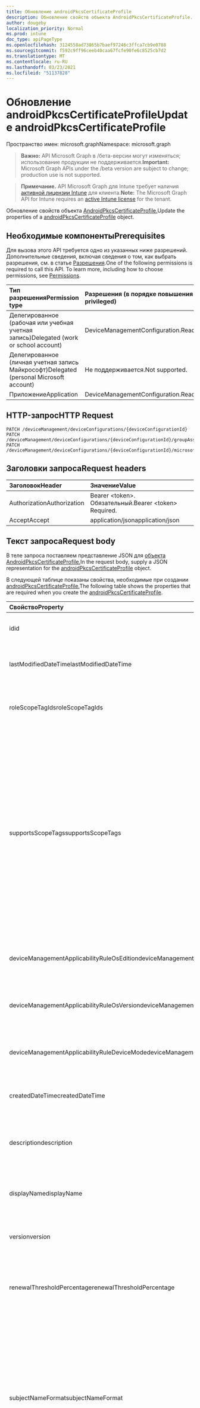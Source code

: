 ```yaml
---
title: Обновление androidPkcsCertificateProfile
description: Обновление свойств объекта AndroidPkcsCertificateProfile.
author: dougeby
localization_priority: Normal
ms.prod: intune
doc_type: apiPageType
ms.openlocfilehash: 3124558ad73865b7baef97246c3ffca7cb9e0788
ms.sourcegitcommit: f592c9ff96ceeb40caa67fcfe90fe6c8525cb7d2
ms.translationtype: MT
ms.contentlocale: ru-RU
ms.lasthandoff: 03/23/2021
ms.locfileid: "51137828"
---
```

# <a name="update-androidpkcscertificateprofile"></a><span data-ttu-id="63720-103">Обновление androidPkcsCertificateProfile</span><span class="sxs-lookup"><span data-stu-id="63720-103">Update androidPkcsCertificateProfile</span></span>

<span data-ttu-id="63720-104">Пространство имен: microsoft.graph</span><span class="sxs-lookup"><span data-stu-id="63720-104">Namespace: microsoft.graph</span></span>

> <span data-ttu-id="63720-105">**Важно:** API Microsoft Graph в /бета-версии могут изменяться; использование продукции не поддерживается.</span><span class="sxs-lookup"><span data-stu-id="63720-105">**Important:** Microsoft Graph APIs under the /beta version are subject to change; production use is not supported.</span></span>

> <span data-ttu-id="63720-106">**Примечание.** API Microsoft Graph для Intune требует наличия [активной лицензии Intune](https://go.microsoft.com/fwlink/?linkid=839381) для клиента.</span><span class="sxs-lookup"><span data-stu-id="63720-106">**Note:** The Microsoft Graph API for Intune requires an [active Intune license](https://go.microsoft.com/fwlink/?linkid=839381) for the tenant.</span></span>

<span data-ttu-id="63720-107">Обновление свойств объекта [AndroidPkcsCertificateProfile.](../resources/intune-deviceconfig-androidpkcscertificateprofile.md)</span><span class="sxs-lookup"><span data-stu-id="63720-107">Update the properties of a [androidPkcsCertificateProfile](../resources/intune-deviceconfig-androidpkcscertificateprofile.md) object.</span></span>

## <a name="prerequisites"></a><span data-ttu-id="63720-108">Необходимые компоненты</span><span class="sxs-lookup"><span data-stu-id="63720-108">Prerequisites</span></span>
<span data-ttu-id="63720-p101">Для вызова этого API требуется одно из указанных ниже разрешений. Дополнительные сведения, включая сведения о том, как выбрать разрешения, см. в статье [Разрешения](/graph/permissions-reference).</span><span class="sxs-lookup"><span data-stu-id="63720-p101">One of the following permissions is required to call this API. To learn more, including how to choose permissions, see [Permissions](/graph/permissions-reference).</span></span>

|<span data-ttu-id="63720-111">Тип разрешения</span><span class="sxs-lookup"><span data-stu-id="63720-111">Permission type</span></span>|<span data-ttu-id="63720-112">Разрешения (в порядке повышения привилегий)</span><span class="sxs-lookup"><span data-stu-id="63720-112">Permissions (from least to most privileged)</span></span>|
|:---|:---|
|<span data-ttu-id="63720-113">Делегированное (рабочая или учебная учетная запись)</span><span class="sxs-lookup"><span data-stu-id="63720-113">Delegated (work or school account)</span></span>|<span data-ttu-id="63720-114">DeviceManagementConfiguration.ReadWrite.All</span><span class="sxs-lookup"><span data-stu-id="63720-114">DeviceManagementConfiguration.ReadWrite.All</span></span>|
|<span data-ttu-id="63720-115">Делегированное (личная учетная запись Майкрософт)</span><span class="sxs-lookup"><span data-stu-id="63720-115">Delegated (personal Microsoft account)</span></span>|<span data-ttu-id="63720-116">Не поддерживается.</span><span class="sxs-lookup"><span data-stu-id="63720-116">Not supported.</span></span>|
|<span data-ttu-id="63720-117">Приложение</span><span class="sxs-lookup"><span data-stu-id="63720-117">Application</span></span>|<span data-ttu-id="63720-118">DeviceManagementConfiguration.ReadWrite.All</span><span class="sxs-lookup"><span data-stu-id="63720-118">DeviceManagementConfiguration.ReadWrite.All</span></span>|

## <a name="http-request"></a><span data-ttu-id="63720-119">HTTP-запрос</span><span class="sxs-lookup"><span data-stu-id="63720-119">HTTP Request</span></span>
<!-- {
  "blockType": "ignored"
}
-->
``` http
PATCH /deviceManagement/deviceConfigurations/{deviceConfigurationId}
PATCH /deviceManagement/deviceConfigurations/{deviceConfigurationId}/groupAssignments/{deviceConfigurationGroupAssignmentId}/deviceConfiguration
PATCH /deviceManagement/deviceConfigurations/{deviceConfigurationId}/microsoft.graph.windowsDomainJoinConfiguration/networkAccessConfigurations/{deviceConfigurationId}
```

## <a name="request-headers"></a><span data-ttu-id="63720-120">Заголовки запроса</span><span class="sxs-lookup"><span data-stu-id="63720-120">Request headers</span></span>
|<span data-ttu-id="63720-121">Заголовок</span><span class="sxs-lookup"><span data-stu-id="63720-121">Header</span></span>|<span data-ttu-id="63720-122">Значение</span><span class="sxs-lookup"><span data-stu-id="63720-122">Value</span></span>|
|:---|:---|
|<span data-ttu-id="63720-123">Authorization</span><span class="sxs-lookup"><span data-stu-id="63720-123">Authorization</span></span>|<span data-ttu-id="63720-124">Bearer &lt;token&gt;. Обязательный.</span><span class="sxs-lookup"><span data-stu-id="63720-124">Bearer &lt;token&gt; Required.</span></span>|
|<span data-ttu-id="63720-125">Accept</span><span class="sxs-lookup"><span data-stu-id="63720-125">Accept</span></span>|<span data-ttu-id="63720-126">application/json</span><span class="sxs-lookup"><span data-stu-id="63720-126">application/json</span></span>|

## <a name="request-body"></a><span data-ttu-id="63720-127">Текст запроса</span><span class="sxs-lookup"><span data-stu-id="63720-127">Request body</span></span>
<span data-ttu-id="63720-128">В теле запроса поставляем представление JSON для [объекта AndroidPkcsCertificateProfile.](../resources/intune-deviceconfig-androidpkcscertificateprofile.md)</span><span class="sxs-lookup"><span data-stu-id="63720-128">In the request body, supply a JSON representation for the [androidPkcsCertificateProfile](../resources/intune-deviceconfig-androidpkcscertificateprofile.md) object.</span></span>

<span data-ttu-id="63720-129">В следующей таблице показаны свойства, необходимые при создании [androidPkcsCertificateProfile.](../resources/intune-deviceconfig-androidpkcscertificateprofile.md)</span><span class="sxs-lookup"><span data-stu-id="63720-129">The following table shows the properties that are required when you create the [androidPkcsCertificateProfile](../resources/intune-deviceconfig-androidpkcscertificateprofile.md).</span></span>

|<span data-ttu-id="63720-130">Свойство</span><span class="sxs-lookup"><span data-stu-id="63720-130">Property</span></span>|<span data-ttu-id="63720-131">Тип</span><span class="sxs-lookup"><span data-stu-id="63720-131">Type</span></span>|<span data-ttu-id="63720-132">Описание</span><span class="sxs-lookup"><span data-stu-id="63720-132">Description</span></span>|
|:---|:---|:---|
|<span data-ttu-id="63720-133">id</span><span class="sxs-lookup"><span data-stu-id="63720-133">id</span></span>|<span data-ttu-id="63720-134">Строка</span><span class="sxs-lookup"><span data-stu-id="63720-134">String</span></span>|<span data-ttu-id="63720-135">Ключ объекта.</span><span class="sxs-lookup"><span data-stu-id="63720-135">Key of the entity.</span></span> <span data-ttu-id="63720-136">Наследуется от объекта [deviceConfiguration](../resources/intune-shared-deviceconfiguration.md).</span><span class="sxs-lookup"><span data-stu-id="63720-136">Inherited from [deviceConfiguration](../resources/intune-shared-deviceconfiguration.md)</span></span>|
|<span data-ttu-id="63720-137">lastModifiedDateTime</span><span class="sxs-lookup"><span data-stu-id="63720-137">lastModifiedDateTime</span></span>|<span data-ttu-id="63720-138">DateTimeOffset</span><span class="sxs-lookup"><span data-stu-id="63720-138">DateTimeOffset</span></span>|<span data-ttu-id="63720-139">Дата и время последнего изменения объекта.</span><span class="sxs-lookup"><span data-stu-id="63720-139">DateTime the object was last modified.</span></span> <span data-ttu-id="63720-140">Наследуется от объекта [deviceConfiguration](../resources/intune-shared-deviceconfiguration.md).</span><span class="sxs-lookup"><span data-stu-id="63720-140">Inherited from [deviceConfiguration](../resources/intune-shared-deviceconfiguration.md)</span></span>|
|<span data-ttu-id="63720-141">roleScopeTagIds</span><span class="sxs-lookup"><span data-stu-id="63720-141">roleScopeTagIds</span></span>|<span data-ttu-id="63720-142">Коллекция String</span><span class="sxs-lookup"><span data-stu-id="63720-142">String collection</span></span>|<span data-ttu-id="63720-143">Список тегов области для этого экземпляра Entity.</span><span class="sxs-lookup"><span data-stu-id="63720-143">List of Scope Tags for this Entity instance.</span></span> <span data-ttu-id="63720-144">Наследуется от объекта [deviceConfiguration](../resources/intune-shared-deviceconfiguration.md).</span><span class="sxs-lookup"><span data-stu-id="63720-144">Inherited from [deviceConfiguration](../resources/intune-shared-deviceconfiguration.md)</span></span>|
|<span data-ttu-id="63720-145">supportsScopeTags</span><span class="sxs-lookup"><span data-stu-id="63720-145">supportsScopeTags</span></span>|<span data-ttu-id="63720-146">Boolean</span><span class="sxs-lookup"><span data-stu-id="63720-146">Boolean</span></span>|<span data-ttu-id="63720-147">Указывает, поддерживает ли вся конфигурация устройства назначение тегов области.</span><span class="sxs-lookup"><span data-stu-id="63720-147">Indicates whether or not the underlying Device Configuration supports the assignment of scope tags.</span></span> <span data-ttu-id="63720-148">Назначение свойства ScopeTags не допускается, если это значение является ложным и объекты не будут видны пользователям с охватом.</span><span class="sxs-lookup"><span data-stu-id="63720-148">Assigning to the ScopeTags property is not allowed when this value is false and entities will not be visible to scoped users.</span></span> <span data-ttu-id="63720-149">Это происходит для политик Legacy, созданных в Silverlight, и их можно разрешить путем удаления и воссоздания политики на портале Azure.</span><span class="sxs-lookup"><span data-stu-id="63720-149">This occurs for Legacy policies created in Silverlight and can be resolved by deleting and recreating the policy in the Azure Portal.</span></span> <span data-ttu-id="63720-150">Это свойство доступно только для чтения.</span><span class="sxs-lookup"><span data-stu-id="63720-150">This property is read-only.</span></span> <span data-ttu-id="63720-151">Наследуется от объекта [deviceConfiguration](../resources/intune-shared-deviceconfiguration.md).</span><span class="sxs-lookup"><span data-stu-id="63720-151">Inherited from [deviceConfiguration](../resources/intune-shared-deviceconfiguration.md)</span></span>|
|<span data-ttu-id="63720-152">deviceManagementApplicabilityRuleOsEdition</span><span class="sxs-lookup"><span data-stu-id="63720-152">deviceManagementApplicabilityRuleOsEdition</span></span>|[<span data-ttu-id="63720-153">deviceManagementApplicabilityRuleOsEdition</span><span class="sxs-lookup"><span data-stu-id="63720-153">deviceManagementApplicabilityRuleOsEdition</span></span>](../resources/intune-deviceconfig-devicemanagementapplicabilityruleosedition.md)|<span data-ttu-id="63720-154">Применимость к выпуску ОС для этой политики.</span><span class="sxs-lookup"><span data-stu-id="63720-154">The OS edition applicability for this Policy.</span></span> <span data-ttu-id="63720-155">Наследуется от объекта [deviceConfiguration](../resources/intune-shared-deviceconfiguration.md).</span><span class="sxs-lookup"><span data-stu-id="63720-155">Inherited from [deviceConfiguration](../resources/intune-shared-deviceconfiguration.md)</span></span>|
|<span data-ttu-id="63720-156">deviceManagementApplicabilityRuleOsVersion</span><span class="sxs-lookup"><span data-stu-id="63720-156">deviceManagementApplicabilityRuleOsVersion</span></span>|[<span data-ttu-id="63720-157">deviceManagementApplicabilityRuleOsVersion</span><span class="sxs-lookup"><span data-stu-id="63720-157">deviceManagementApplicabilityRuleOsVersion</span></span>](../resources/intune-deviceconfig-devicemanagementapplicabilityruleosversion.md)|<span data-ttu-id="63720-158">Правило применимости версии ОС для этой политики.</span><span class="sxs-lookup"><span data-stu-id="63720-158">The OS version applicability rule for this Policy.</span></span> <span data-ttu-id="63720-159">Наследуется от объекта [deviceConfiguration](../resources/intune-shared-deviceconfiguration.md).</span><span class="sxs-lookup"><span data-stu-id="63720-159">Inherited from [deviceConfiguration](../resources/intune-shared-deviceconfiguration.md)</span></span>|
|<span data-ttu-id="63720-160">deviceManagementApplicabilityRuleDeviceMode</span><span class="sxs-lookup"><span data-stu-id="63720-160">deviceManagementApplicabilityRuleDeviceMode</span></span>|[<span data-ttu-id="63720-161">deviceManagementApplicabilityRuleDeviceMode</span><span class="sxs-lookup"><span data-stu-id="63720-161">deviceManagementApplicabilityRuleDeviceMode</span></span>](../resources/intune-deviceconfig-devicemanagementapplicabilityruledevicemode.md)|<span data-ttu-id="63720-162">Правило применимости режима устройства для этой политики.</span><span class="sxs-lookup"><span data-stu-id="63720-162">The device mode applicability rule for this Policy.</span></span> <span data-ttu-id="63720-163">Наследуется от объекта [deviceConfiguration](../resources/intune-shared-deviceconfiguration.md).</span><span class="sxs-lookup"><span data-stu-id="63720-163">Inherited from [deviceConfiguration](../resources/intune-shared-deviceconfiguration.md)</span></span>|
|<span data-ttu-id="63720-164">createdDateTime</span><span class="sxs-lookup"><span data-stu-id="63720-164">createdDateTime</span></span>|<span data-ttu-id="63720-165">DateTimeOffset</span><span class="sxs-lookup"><span data-stu-id="63720-165">DateTimeOffset</span></span>|<span data-ttu-id="63720-166">Дата и время создания объекта.</span><span class="sxs-lookup"><span data-stu-id="63720-166">DateTime the object was created.</span></span> <span data-ttu-id="63720-167">Наследуется от объекта [deviceConfiguration](../resources/intune-shared-deviceconfiguration.md).</span><span class="sxs-lookup"><span data-stu-id="63720-167">Inherited from [deviceConfiguration](../resources/intune-shared-deviceconfiguration.md)</span></span>|
|<span data-ttu-id="63720-168">description</span><span class="sxs-lookup"><span data-stu-id="63720-168">description</span></span>|<span data-ttu-id="63720-169">Строка</span><span class="sxs-lookup"><span data-stu-id="63720-169">String</span></span>|<span data-ttu-id="63720-170">Указанное администратором описание конфигурации устройства.</span><span class="sxs-lookup"><span data-stu-id="63720-170">Admin provided description of the Device Configuration.</span></span> <span data-ttu-id="63720-171">Наследуется от объекта [deviceConfiguration](../resources/intune-shared-deviceconfiguration.md).</span><span class="sxs-lookup"><span data-stu-id="63720-171">Inherited from [deviceConfiguration](../resources/intune-shared-deviceconfiguration.md)</span></span>|
|<span data-ttu-id="63720-172">displayName</span><span class="sxs-lookup"><span data-stu-id="63720-172">displayName</span></span>|<span data-ttu-id="63720-173">Строка</span><span class="sxs-lookup"><span data-stu-id="63720-173">String</span></span>|<span data-ttu-id="63720-174">Указанное администратором имя конфигурации устройства.</span><span class="sxs-lookup"><span data-stu-id="63720-174">Admin provided name of the device configuration.</span></span> <span data-ttu-id="63720-175">Наследуется от объекта [deviceConfiguration](../resources/intune-shared-deviceconfiguration.md).</span><span class="sxs-lookup"><span data-stu-id="63720-175">Inherited from [deviceConfiguration](../resources/intune-shared-deviceconfiguration.md)</span></span>|
|<span data-ttu-id="63720-176">version</span><span class="sxs-lookup"><span data-stu-id="63720-176">version</span></span>|<span data-ttu-id="63720-177">Int32</span><span class="sxs-lookup"><span data-stu-id="63720-177">Int32</span></span>|<span data-ttu-id="63720-178">Версия конфигурации устройства.</span><span class="sxs-lookup"><span data-stu-id="63720-178">Version of the device configuration.</span></span> <span data-ttu-id="63720-179">Наследуется от объекта [deviceConfiguration](../resources/intune-shared-deviceconfiguration.md).</span><span class="sxs-lookup"><span data-stu-id="63720-179">Inherited from [deviceConfiguration](../resources/intune-shared-deviceconfiguration.md)</span></span>|
|<span data-ttu-id="63720-180">renewalThresholdPercentage</span><span class="sxs-lookup"><span data-stu-id="63720-180">renewalThresholdPercentage</span></span>|<span data-ttu-id="63720-181">Int32</span><span class="sxs-lookup"><span data-stu-id="63720-181">Int32</span></span>|<span data-ttu-id="63720-182">Процент порогового значения обновления сертификата.</span><span class="sxs-lookup"><span data-stu-id="63720-182">Certificate renewal threshold percentage.</span></span> <span data-ttu-id="63720-183">Допустимые значения от 1 до 99, унаследованные от [AndroidCertificateProfileBase](../resources/intune-deviceconfig-androidcertificateprofilebase.md)</span><span class="sxs-lookup"><span data-stu-id="63720-183">Valid values 1 to 99 Inherited from [androidCertificateProfileBase](../resources/intune-deviceconfig-androidcertificateprofilebase.md)</span></span>|
|<span data-ttu-id="63720-184">subjectNameFormat</span><span class="sxs-lookup"><span data-stu-id="63720-184">subjectNameFormat</span></span>|[<span data-ttu-id="63720-185">subjectNameFormat</span><span class="sxs-lookup"><span data-stu-id="63720-185">subjectNameFormat</span></span>](../resources/intune-deviceconfig-subjectnameformat.md)|<span data-ttu-id="63720-186">Формат имени субъекта сертификата.</span><span class="sxs-lookup"><span data-stu-id="63720-186">Certificate Subject Name Format.</span></span> <span data-ttu-id="63720-187">Унаследовано от [androidCertificateProfileBase.](../resources/intune-deviceconfig-androidcertificateprofilebase.md)</span><span class="sxs-lookup"><span data-stu-id="63720-187">Inherited from [androidCertificateProfileBase](../resources/intune-deviceconfig-androidcertificateprofilebase.md).</span></span> <span data-ttu-id="63720-188">Возможные значения: `commonName`, `commonNameIncludingEmail`, `commonNameAsEmail`, `custom`, `commonNameAsIMEI`, `commonNameAsSerialNumber`, `commonNameAsAadDeviceId`, `commonNameAsIntuneDeviceId`, `commonNameAsDurableDeviceId`.</span><span class="sxs-lookup"><span data-stu-id="63720-188">Possible values are: `commonName`, `commonNameIncludingEmail`, `commonNameAsEmail`, `custom`, `commonNameAsIMEI`, `commonNameAsSerialNumber`, `commonNameAsAadDeviceId`, `commonNameAsIntuneDeviceId`, `commonNameAsDurableDeviceId`.</span></span>|
|<span data-ttu-id="63720-189">subjectAlternativeNameType</span><span class="sxs-lookup"><span data-stu-id="63720-189">subjectAlternativeNameType</span></span>|[<span data-ttu-id="63720-190">subjectAlternativeNameType</span><span class="sxs-lookup"><span data-stu-id="63720-190">subjectAlternativeNameType</span></span>](../resources/intune-shared-subjectalternativenametype.md)|<span data-ttu-id="63720-191">Тип альтернативного имени субъекта сертификата.</span><span class="sxs-lookup"><span data-stu-id="63720-191">Certificate Subject Alternative Name Type.</span></span> <span data-ttu-id="63720-192">Унаследовано от [androidCertificateProfileBase.](../resources/intune-deviceconfig-androidcertificateprofilebase.md)</span><span class="sxs-lookup"><span data-stu-id="63720-192">Inherited from [androidCertificateProfileBase](../resources/intune-deviceconfig-androidcertificateprofilebase.md).</span></span> <span data-ttu-id="63720-193">Возможные значения: `none`, `emailAddress`, `userPrincipalName`, `customAzureADAttribute`, `domainNameService`, `universalResourceIdentifier`.</span><span class="sxs-lookup"><span data-stu-id="63720-193">Possible values are: `none`, `emailAddress`, `userPrincipalName`, `customAzureADAttribute`, `domainNameService`, `universalResourceIdentifier`.</span></span>|
|<span data-ttu-id="63720-194">certificateValidityPeriodValue</span><span class="sxs-lookup"><span data-stu-id="63720-194">certificateValidityPeriodValue</span></span>|<span data-ttu-id="63720-195">Int32</span><span class="sxs-lookup"><span data-stu-id="63720-195">Int32</span></span>|<span data-ttu-id="63720-196">Значение для срока действия сертификата.</span><span class="sxs-lookup"><span data-stu-id="63720-196">Value for the Certificate Validity Period.</span></span> <span data-ttu-id="63720-197">Унаследованный от [androidCertificateProfileBase](../resources/intune-deviceconfig-androidcertificateprofilebase.md)</span><span class="sxs-lookup"><span data-stu-id="63720-197">Inherited from [androidCertificateProfileBase](../resources/intune-deviceconfig-androidcertificateprofilebase.md)</span></span>|
|<span data-ttu-id="63720-198">certificateValidityPeriodScale</span><span class="sxs-lookup"><span data-stu-id="63720-198">certificateValidityPeriodScale</span></span>|[<span data-ttu-id="63720-199">certificateValidityPeriodScale</span><span class="sxs-lookup"><span data-stu-id="63720-199">certificateValidityPeriodScale</span></span>](../resources/intune-shared-certificatevalidityperiodscale.md)|<span data-ttu-id="63720-200">Масштаб для срока действия сертификата.</span><span class="sxs-lookup"><span data-stu-id="63720-200">Scale for the Certificate Validity Period.</span></span> <span data-ttu-id="63720-201">Унаследовано от [androidCertificateProfileBase.](../resources/intune-deviceconfig-androidcertificateprofilebase.md)</span><span class="sxs-lookup"><span data-stu-id="63720-201">Inherited from [androidCertificateProfileBase](../resources/intune-deviceconfig-androidcertificateprofilebase.md).</span></span> <span data-ttu-id="63720-202">Возможные значения: `days`, `months`, `years`.</span><span class="sxs-lookup"><span data-stu-id="63720-202">Possible values are: `days`, `months`, `years`.</span></span>|
|<span data-ttu-id="63720-203">extendedKeyUsages</span><span class="sxs-lookup"><span data-stu-id="63720-203">extendedKeyUsages</span></span>|<span data-ttu-id="63720-204">[расширенная коллекцияKeyUsage](../resources/intune-shared-extendedkeyusage.md)</span><span class="sxs-lookup"><span data-stu-id="63720-204">[extendedKeyUsage](../resources/intune-shared-extendedkeyusage.md) collection</span></span>|<span data-ttu-id="63720-205">Параметры расширенного использования ключей (EKU).</span><span class="sxs-lookup"><span data-stu-id="63720-205">Extended Key Usage (EKU) settings.</span></span> <span data-ttu-id="63720-206">Эта коллекция может содержать не более 500 элементов.</span><span class="sxs-lookup"><span data-stu-id="63720-206">This collection can contain a maximum of 500 elements.</span></span> <span data-ttu-id="63720-207">Унаследованный от [androidCertificateProfileBase](../resources/intune-deviceconfig-androidcertificateprofilebase.md)</span><span class="sxs-lookup"><span data-stu-id="63720-207">Inherited from [androidCertificateProfileBase](../resources/intune-deviceconfig-androidcertificateprofilebase.md)</span></span>|
|<span data-ttu-id="63720-208">certificationAuthority</span><span class="sxs-lookup"><span data-stu-id="63720-208">certificationAuthority</span></span>|<span data-ttu-id="63720-209">Строка</span><span class="sxs-lookup"><span data-stu-id="63720-209">String</span></span>|<span data-ttu-id="63720-210">Сертификационный орган PKCS</span><span class="sxs-lookup"><span data-stu-id="63720-210">PKCS Certification Authority</span></span>|
|<span data-ttu-id="63720-211">certificationAuthorityName</span><span class="sxs-lookup"><span data-stu-id="63720-211">certificationAuthorityName</span></span>|<span data-ttu-id="63720-212">Строка</span><span class="sxs-lookup"><span data-stu-id="63720-212">String</span></span>|<span data-ttu-id="63720-213">Имя органа сертификации PKCS</span><span class="sxs-lookup"><span data-stu-id="63720-213">PKCS Certification Authority Name</span></span>|
|<span data-ttu-id="63720-214">certificateTemplateName</span><span class="sxs-lookup"><span data-stu-id="63720-214">certificateTemplateName</span></span>|<span data-ttu-id="63720-215">Строка</span><span class="sxs-lookup"><span data-stu-id="63720-215">String</span></span>|<span data-ttu-id="63720-216">Имя шаблона шаблона сертификата PKCS</span><span class="sxs-lookup"><span data-stu-id="63720-216">PKCS Certificate Template Name</span></span>|
|<span data-ttu-id="63720-217">subjectAlternativeNameFormatString</span><span class="sxs-lookup"><span data-stu-id="63720-217">subjectAlternativeNameFormatString</span></span>|<span data-ttu-id="63720-218">Строка</span><span class="sxs-lookup"><span data-stu-id="63720-218">String</span></span>|<span data-ttu-id="63720-219">Настраиваемая строка, определяемая атрибутом AAD.</span><span class="sxs-lookup"><span data-stu-id="63720-219">Custom String that defines the AAD Attribute.</span></span>|



## <a name="response"></a><span data-ttu-id="63720-220">Отклик</span><span class="sxs-lookup"><span data-stu-id="63720-220">Response</span></span>
<span data-ttu-id="63720-221">В случае успеха этот метод возвращает код отклика и обновленный `200 OK` [объект androidPkcsCertificateProfile](../resources/intune-deviceconfig-androidpkcscertificateprofile.md) в тексте ответа.</span><span class="sxs-lookup"><span data-stu-id="63720-221">If successful, this method returns a `200 OK` response code and an updated [androidPkcsCertificateProfile](../resources/intune-deviceconfig-androidpkcscertificateprofile.md) object in the response body.</span></span>

## <a name="example"></a><span data-ttu-id="63720-222">Пример</span><span class="sxs-lookup"><span data-stu-id="63720-222">Example</span></span>

### <a name="request"></a><span data-ttu-id="63720-223">Запрос</span><span class="sxs-lookup"><span data-stu-id="63720-223">Request</span></span>
<span data-ttu-id="63720-224">Ниже приведен пример запроса.</span><span class="sxs-lookup"><span data-stu-id="63720-224">Here is an example of the request.</span></span>
``` http
PATCH https://graph.microsoft.com/beta/deviceManagement/deviceConfigurations/{deviceConfigurationId}
Content-type: application/json
Content-length: 1731

{
  "@odata.type": "#microsoft.graph.androidPkcsCertificateProfile",
  "roleScopeTagIds": [
    "Role Scope Tag Ids value"
  ],
  "supportsScopeTags": true,
  "deviceManagementApplicabilityRuleOsEdition": {
    "@odata.type": "microsoft.graph.deviceManagementApplicabilityRuleOsEdition",
    "osEditionTypes": [
      "windows10EnterpriseN"
    ],
    "name": "Name value",
    "ruleType": "exclude"
  },
  "deviceManagementApplicabilityRuleOsVersion": {
    "@odata.type": "microsoft.graph.deviceManagementApplicabilityRuleOsVersion",
    "minOSVersion": "Min OSVersion value",
    "maxOSVersion": "Max OSVersion value",
    "name": "Name value",
    "ruleType": "exclude"
  },
  "deviceManagementApplicabilityRuleDeviceMode": {
    "@odata.type": "microsoft.graph.deviceManagementApplicabilityRuleDeviceMode",
    "deviceMode": "sModeConfiguration",
    "name": "Name value",
    "ruleType": "exclude"
  },
  "description": "Description value",
  "displayName": "Display Name value",
  "version": 7,
  "renewalThresholdPercentage": 10,
  "subjectNameFormat": "commonNameIncludingEmail",
  "subjectAlternativeNameType": "emailAddress",
  "certificateValidityPeriodValue": 14,
  "certificateValidityPeriodScale": "months",
  "extendedKeyUsages": [
    {
      "@odata.type": "microsoft.graph.extendedKeyUsage",
      "name": "Name value",
      "objectIdentifier": "Object Identifier value"
    }
  ],
  "certificationAuthority": "Certification Authority value",
  "certificationAuthorityName": "Certification Authority Name value",
  "certificateTemplateName": "Certificate Template Name value",
  "subjectAlternativeNameFormatString": "Subject Alternative Name Format String value"
}
```

### <a name="response"></a><span data-ttu-id="63720-225">Отклик</span><span class="sxs-lookup"><span data-stu-id="63720-225">Response</span></span>
<span data-ttu-id="63720-p119">Ниже приведен пример отклика. Примечание. Объект отклика, показанный здесь, может быть усечен для краткости. При фактическом вызове будут возвращены все свойства.</span><span class="sxs-lookup"><span data-stu-id="63720-p119">Here is an example of the response. Note: The response object shown here may be truncated for brevity. All of the properties will be returned from an actual call.</span></span>
``` http
HTTP/1.1 200 OK
Content-Type: application/json
Content-Length: 1903

{
  "@odata.type": "#microsoft.graph.androidPkcsCertificateProfile",
  "id": "bb55705b-705b-bb55-5b70-55bb5b7055bb",
  "lastModifiedDateTime": "2017-01-01T00:00:35.1329464-08:00",
  "roleScopeTagIds": [
    "Role Scope Tag Ids value"
  ],
  "supportsScopeTags": true,
  "deviceManagementApplicabilityRuleOsEdition": {
    "@odata.type": "microsoft.graph.deviceManagementApplicabilityRuleOsEdition",
    "osEditionTypes": [
      "windows10EnterpriseN"
    ],
    "name": "Name value",
    "ruleType": "exclude"
  },
  "deviceManagementApplicabilityRuleOsVersion": {
    "@odata.type": "microsoft.graph.deviceManagementApplicabilityRuleOsVersion",
    "minOSVersion": "Min OSVersion value",
    "maxOSVersion": "Max OSVersion value",
    "name": "Name value",
    "ruleType": "exclude"
  },
  "deviceManagementApplicabilityRuleDeviceMode": {
    "@odata.type": "microsoft.graph.deviceManagementApplicabilityRuleDeviceMode",
    "deviceMode": "sModeConfiguration",
    "name": "Name value",
    "ruleType": "exclude"
  },
  "createdDateTime": "2017-01-01T00:02:43.5775965-08:00",
  "description": "Description value",
  "displayName": "Display Name value",
  "version": 7,
  "renewalThresholdPercentage": 10,
  "subjectNameFormat": "commonNameIncludingEmail",
  "subjectAlternativeNameType": "emailAddress",
  "certificateValidityPeriodValue": 14,
  "certificateValidityPeriodScale": "months",
  "extendedKeyUsages": [
    {
      "@odata.type": "microsoft.graph.extendedKeyUsage",
      "name": "Name value",
      "objectIdentifier": "Object Identifier value"
    }
  ],
  "certificationAuthority": "Certification Authority value",
  "certificationAuthorityName": "Certification Authority Name value",
  "certificateTemplateName": "Certificate Template Name value",
  "subjectAlternativeNameFormatString": "Subject Alternative Name Format String value"
}
```




